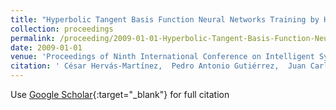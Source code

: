 ```yaml
---
title: "Hyperbolic Tangent Basis Function Neural Networks Training by Hybrid Evolutionary Programming for Accurate Short-Term Wind Speed Prediction"
collection: proceedings
permalink: /proceeding/2009-01-01-Hyperbolic-Tangent-Basis-Function-Neural-Networks-Training-by-Hybrid-Evolutionary-Programming-for-Accurate-Short-Term-Wind-Speed-Prediction
date: 2009-01-01
venue: 'Proceedings of Ninth International Conference on Intelligent Systems Design and Applications (ISDA09)'
citation: ' César Hervás-Martínez,  Pedro Antonio Gutiérrez,  Juan Carlos Fernández,  Sancho Salcedo-Sanz,  A. Portilla Figueras,  A. Perez Bellido,  L. Prieto, &quot;Hyperbolic Tangent Basis Function Neural Networks Training by Hybrid Evolutionary Programming for Accurate Short-Term Wind Speed Prediction.&quot; Proceedings of Ninth International Conference on Intelligent Systems Design and Applications (ISDA09), 2009, Pisa, Italy, pp.193--198.'
---
```

Use [Google Scholar](https://scholar.google.com/scholar?q=Hyperbolic+Tangent+Basis+Function+Neural+Networks+Training+by+Hybrid+Evolutionary+Programming+for+Accurate+Short+Term+Wind+Speed+Prediction){:target="_blank"} for full citation